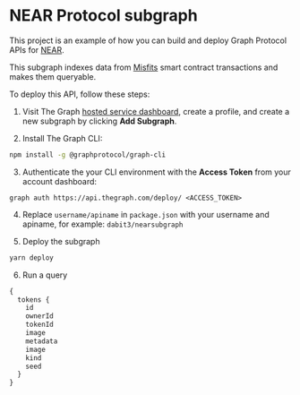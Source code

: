 # NEAR Protocol subgraph

This project is an example of how you can build and deploy Graph Protocol APIs for [NEAR](https://near.org/).

This subgraph indexes data from [Misfits](https://explorer.near.org/accounts/misfits.tenk.near) smart contract transactions and makes them queryable.

To deploy this API, follow these steps:

1. Visit The Graph [hosted service dashboard](https://thegraph.com/hosted-service/), create a profile, and create a new subgraph by clicking __Add Subgraph__.

2. Install The Graph CLI:

```sh
npm install -g @graphprotocol/graph-cli
```

3. Authenticate the your CLI environment with the __Access Token__ from your account dashboard:

```
graph auth https://api.thegraph.com/deploy/ <ACCESS_TOKEN>
```

4. Replace `username/apiname` in `package.json` with your username and apiname, for example: `dabit3/nearsubgraph`

5. Deploy the subgraph

```sh
yarn deploy
```

6. Run a query

```graphql
{
  tokens {
    id
    ownerId
    tokenId
    image
    metadata
    image
    kind
    seed
  }
}
```
